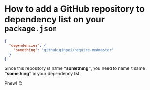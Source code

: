 # How to add a GitHub repository to dependency list on your `package.json`

```json
{
  "dependencies": {
    "something": "github:ginpei/require-me#master"
  }
}
```

Since this repository is name **"something"**, you need to name it same **"something"** in your dependency list.

Phew! 😌
